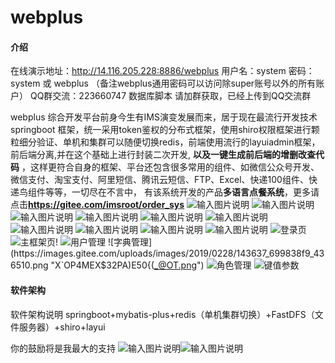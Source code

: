 # webplus

#### 介绍
在线演示地址：http://14.116.205.228:8886/webplus 用户名：system 密码：system 或 webplus （备注webplus通用密码可以访问除super账号以外的所有账户）
QQ群交流：223660747  数据库脚本 请加群获取，已经上传到QQ交流群



webplus 综合开发平台前身今生有IMS演变发展而来，居于现在最流行开发技术springboot 框架，统一采用token鉴权的分布式框架，使用shiro权限框架进行颗粒细分验证、单机和集群可以随便切换redis，前端使用流行的layuiadmin框架，前后端分离,并在这个基础上进行封装二次开发, **以及一键生成前后端的增删改查代码** ，这样更符合自身的框架、平台还包含很多常用的组件、如微信公众号开发、微信支付、淘宝支付、阿里短信、腾讯云短信、FTP、Excel、快递100组件、快递鸟组件等等，一切尽在不言中，
有该系统开发的产品**多语言点餐系统**，更多请点击**https://gitee.com/imsroot/order_sys**
![输入图片说明](https://images.gitee.com/uploads/images/2021/1011/231045_420ef552_436510.png "后台商户配置菜单功能.png")
![输入图片说明](https://images.gitee.com/uploads/images/2021/1011/231504_4e018287_436510.png "后台订单管理模块.png")
![输入图片说明](https://images.gitee.com/uploads/images/2021/1011/231539_fa5740c7_436510.png "语言包管理.png")
![输入图片说明](https://images.gitee.com/uploads/images/2021/1011/231603_a761bcef_436510.png "后台打印机管理.png")
![输入图片说明](https://images.gitee.com/uploads/images/2021/1011/231639_b36bd922_436510.png "后台订单统计.png")
![输入图片说明](https://images.gitee.com/uploads/images/2021/1011/231659_4820c509_436510.png "店铺详情功能.png")
![输入图片说明](https://images.gitee.com/uploads/images/2021/1011/231718_9d3581ab_436510.png "店铺管理.png")
![输入图片说明](https://images.gitee.com/uploads/images/2021/1011/232334_4cbb0084_436510.png "h5点餐页面.png")
![输入图片说明](https://images.gitee.com/uploads/images/2021/1011/232403_e2191e13_436510.png "h5菜品详情页面.png")
![输入图片说明](https://images.gitee.com/uploads/images/2021/1011/232435_7266b78a_436510.png "h5多语言选择功能.png")
![登录页](https://images.gitee.com/uploads/images/2019/0228/142506_e4f0428b_436510.png "2GTM{S98A(0_]OMHH1}O@ZB.png")![主框架页!](https://images.gitee.com/uploads/images/2019/0228/143254_4c2f77db_436510.png "BT4){)YUCSIUO(%O9QE0J]3.png")
![用户管理](https://images.gitee.com/uploads/images/2019/0228/143935_2e5947e9_436510.png "$C_(H@GV`]7PVANM()WC}]W.png")
![字典管理](https://images.gitee.com/uploads/images/2019/0228/143637_699838f9_436510.png "X`OP4MEX$32PA)E50{(_@OT.png")
![角色管理](https://images.gitee.com/uploads/images/2019/0228/143852_86ce35c0_436510.png "DBU5[$JEDX9[9[PJ360I2ZF.png")
![键值参数](https://images.gitee.com/uploads/images/2019/0228/144031_bed0ce3c_436510.png "W[845%RF%4WDX20S72BYTR6.png")
#### 软件架构
软件架构说明
springboot+mybatis-plus+redis（单机集群切换）+FastDFS（文件服务器）+shiro+layui

你的鼓励将是我最大的支持
![输入图片说明](https://git.oschina.net/uploads/images/2017/0814/111124_0b3a1336_436510.png "屏幕截图.png")![输入图片说明](https://git.oschina.net/uploads/images/2017/0814/111137_4628637b_436510.png "屏幕截图.png")
